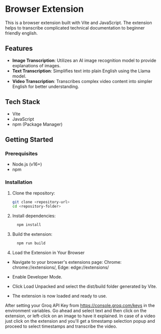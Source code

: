 # Browser Extension

This is a browser extension built with Vite and JavaScript. The extension helps to transcribe complicated technical documentation to beginner friendly english.

## Features

- **Image Transcription**: Utilizes an AI image recognition model to provide explanations of images.
- **Text Transcription**: Simplifies text into plain English using the Llama model.
- **Video Transcription**: Transcribes complex video content into simpler English for better understanding.

## Tech Stack

- Vite
- JavaScript
- npm (Package Manager)

## Getting Started

### Prerequisites

- Node.js (v16+)
- npm

### Installation

1. Clone the repository:

   ```bash
   git clone <repository-url>
   cd <repository-folder>
2. Install dependencies:
    ```bash
      npm install

3. Build the extension:
    ```bash
      npm run build      
4. Load the Extension in Your Browser
- Navigate to your browser's extensions page: Chrome: chrome://extensions/, Edge: edge://extensions/
- Enable Developer Mode.
- Click Load Unpacked and select the dist/build folder generated by Vite.

- The extension is now loaded and ready to use.

After setting your Groq API Key from https://console.groq.com/keys in the environment variables. Go ahead and select text and then click on the extension, or left-click on an image to have it explained. In case of a video just click on the extension and you'll get a timestamp selection popup and proceed to select timestamps and transcribe the video.
